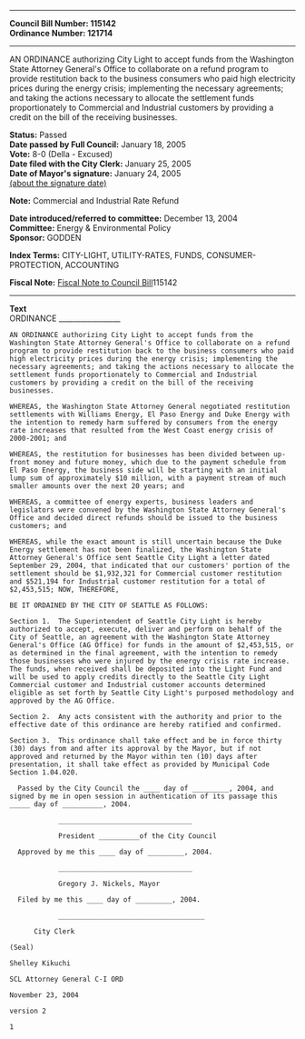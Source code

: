 * * * * *  
  
**Council Bill Number: [](#h0)[](#h2)115142**   
**Ordinance Number: 121714**  
  
* * * * *  
  
AN ORDINANCE authorizing City Light to accept funds from the Washington State Attorney General's Office to collaborate on a refund program to provide restitution back to the business consumers who paid high electricity prices during the energy crisis; implementing the necessary agreements; and taking the actions necessary to allocate the settlement funds proportionately to Commercial and Industrial customers by providing a credit on the bill of the receiving businesses.  
  
**Status:** Passed   
**Date passed by Full Council:** January 18, 2005   
**Vote:** 8-0 (Della - Excused)   
**Date filed with the City Clerk:** January 25, 2005   
**Date of Mayor's signature:** January 24, 2005   
[(about the signature date)](/~public/approvaldate.htm)   
  
**Note:** Commercial and Industrial Rate Refund  
  
  
**Date introduced/referred to committee:** December 13, 2004   
**Committee:** Energy & Environmental Policy   
**Sponsor:** GODDEN   
  
**Index Terms:** CITY-LIGHT, UTILITY-RATES, FUNDS, CONSUMER-PROTECTION, ACCOUNTING  
  
**Fiscal Note:** [Fiscal Note to Council Bill](http://clerk.seattle.gov/~public/fnote/115142.htm)[](#h1)[](#h3)115142  
  
* * * * *  
  
**Text**  
    ORDINANCE _________________  
  
    AN ORDINANCE authorizing City Light to accept funds from the  
    Washington State Attorney General's Office to collaborate on a refund  
    program to provide restitution back to the business consumers who paid  
    high electricity prices during the energy crisis; implementing the  
    necessary agreements; and taking the actions necessary to allocate the  
    settlement funds proportionately to Commercial and Industrial  
    customers by providing a credit on the bill of the receiving  
    businesses.  
  
    WHEREAS, the Washington State Attorney General negotiated restitution  
    settlements with Williams Energy, El Paso Energy and Duke Energy with  
    the intention to remedy harm suffered by consumers from the energy  
    rate increases that resulted from the West Coast energy crisis of  
    2000-2001; and  
  
    WHEREAS, the restitution for businesses has been divided between up-  
    front money and future money, which due to the payment schedule from  
    El Paso Energy, the business side will be starting with an initial  
    lump sum of approximately $10 million, with a payment stream of much  
    smaller amounts over the next 20 years; and  
  
    WHEREAS, a committee of energy experts, business leaders and  
    legislators were convened by the Washington State Attorney General's  
    Office and decided direct refunds should be issued to the business  
    customers; and  
  
    WHEREAS, while the exact amount is still uncertain because the Duke  
    Energy settlement has not been finalized, the Washington State  
    Attorney General's Office sent Seattle City Light a letter dated  
    September 29, 2004, that indicated that our customers' portion of the  
    settlement should be $1,932,321 for Commercial customer restitution  
    and $521,194 for Industrial customer restitution for a total of  
    $2,453,515; NOW, THEREFORE,  
  
    BE IT ORDAINED BY THE CITY OF SEATTLE AS FOLLOWS:  
  
    Section 1.  The Superintendent of Seattle City Light is hereby  
    authorized to accept, execute, deliver and perform on behalf of the  
    City of Seattle, an agreement with the Washington State Attorney  
    General's Office (AG Office) for funds in the amount of $2,453,515, or  
    as determined in the final agreement, with the intention to remedy  
    those businesses who were injured by the energy crisis rate increase.  
    The funds, when received shall be deposited into the Light Fund and  
    will be used to apply credits directly to the Seattle City Light  
    Commercial customer and Industrial customer accounts determined  
    eligible as set forth by Seattle City Light's purposed methodology and  
    approved by the AG Office.  
  
    Section 2.  Any acts consistent with the authority and prior to the  
    effective date of this ordinance are hereby ratified and confirmed.  
  
    Section 3.  This ordinance shall take effect and be in force thirty  
    (30) days from and after its approval by the Mayor, but if not  
    approved and returned by the Mayor within ten (10) days after  
    presentation, it shall take effect as provided by Municipal Code  
    Section 1.04.020.  
  
      Passed by the City Council the ____ day of _________, 2004, and  
    signed by me in open session in authentication of its passage this  
    _____ day of __________, 2004.  
  
                _________________________________  
  
                President __________of the City Council  
  
      Approved by me this ____ day of _________, 2004.  
  
                _________________________________  
  
                Gregory J. Nickels, Mayor  
  
      Filed by me this ____ day of _________, 2004.  
  
                ____________________________________  
  
          City Clerk  
  
    (Seal)  
  
    Shelley Kikuchi  
  
    SCL Attorney General C-I ORD  
  
    November 23, 2004  
  
    version 2  
  
    1  
